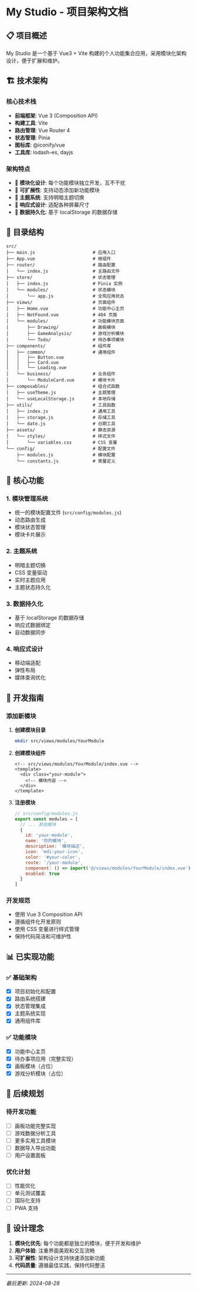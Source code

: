 # My Studio - 项目架构文档

## 📋 项目概述

My Studio 是一个基于 Vue3 + Vite 构建的个人功能集合应用，采用模块化架构设计，便于扩展和维护。

## 🏗 技术架构

### 核心技术栈
- **前端框架**: Vue 3 (Composition API)
- **构建工具**: Vite
- **路由管理**: Vue Router 4
- **状态管理**: Pinia
- **图标库**: @iconify/vue
- **工具库**: lodash-es, dayjs

### 架构特点
- 🎯 **模块化设计**: 每个功能模块独立开发，互不干扰
- 🔧 **可扩展性**: 支持动态添加新功能模块
- 🎨 **主题系统**: 支持明暗主题切换
- 📱 **响应式设计**: 适配各种屏幕尺寸
- 💾 **数据持久化**: 基于 localStorage 的数据存储

## 📁 目录结构

```
src/
├── main.js                      # 应用入口
├── App.vue                      # 根组件
├── router/                      # 路由配置
│   └── index.js                 # 主路由文件
├── store/                       # 状态管理
│   ├── index.js                 # Pinia 实例
│   └── modules/                 # 状态模块
│       └── app.js               # 全局应用状态
├── views/                       # 页面组件
│   ├── Home.vue                 # 功能中心主页
│   ├── NotFound.vue             # 404 页面
│   └── modules/                 # 功能模块页面
│       ├── Drawing/             # 画板模块
│       ├── GameAnalysis/        # 游戏分析模块
│       └── Todo/                # 待办事项模块
├── components/                  # 组件库
│   ├── common/                  # 通用组件
│   │   ├── Button.vue
│   │   ├── Card.vue
│   │   └── Loading.vue
│   └── business/                # 业务组件
│       └── ModuleCard.vue       # 模块卡片
├── composables/                 # 组合式函数
│   ├── useTheme.js              # 主题管理
│   └── useLocalStorage.js       # 本地存储
├── utils/                       # 工具函数
│   ├── index.js                 # 通用工具
│   ├── storage.js               # 存储工具
│   └── date.js                  # 日期工具
├── assets/                      # 静态资源
│   └── styles/                  # 样式文件
│       └── variables.css        # CSS 变量
└── config/                      # 配置文件
    ├── modules.js               # 模块配置
    └── constants.js             # 常量定义
```

## 🔧 核心功能

### 1. 模块管理系统
- 统一的模块配置文件 (`src/config/modules.js`)
- 动态路由生成
- 模块状态管理
- 模块卡片展示

### 2. 主题系统
- 明暗主题切换
- CSS 变量驱动
- 实时主题应用
- 主题状态持久化

### 3. 数据持久化
- 基于 localStorage 的数据存储
- 响应式数据绑定
- 自动数据同步

### 4. 响应式设计
- 移动端适配
- 弹性布局
- 媒体查询优化

## 🚀 开发指南

### 添加新模块

1. **创建模块目录**
   ```bash
   mkdir src/views/modules/YourModule
   ```

2. **创建模块组件**
   ```vue
   <!-- src/views/modules/YourModule/index.vue -->
   <template>
     <div class="your-module">
       <!-- 模块内容 -->
     </div>
   </template>
   ```

3. **注册模块**
   ```javascript
   // src/config/modules.js
   export const modules = [
     // ... 其他模块
     {
       id: 'your-module',
       name: '你的模块',
       description: '模块描述',
       icon: 'mdi:your-icon',
       color: '#your-color',
       route: '/your-module',
       component: () => import('@/views/modules/YourModule/index.vue'),
       enabled: true
     }
   ]
   ```

### 开发规范

- 使用 Vue 3 Composition API
- 遵循组件化开发原则
- 使用 CSS 变量进行样式管理
- 保持代码简洁和可维护性

## 📊 已实现功能

### ✅ 基础架构
- [x] 项目初始化和配置
- [x] 路由系统搭建
- [x] 状态管理集成
- [x] 主题系统实现
- [x] 通用组件库

### ✅ 功能模块
- [x] 功能中心主页
- [x] 待办事项应用（完整实现）
- [x] 画板模块（占位）
- [x] 游戏分析模块（占位）

## 🔮 后续规划

### 待开发功能
- [ ] 画板功能完整实现
- [ ] 游戏数据分析工具
- [ ] 更多实用工具模块
- [ ] 数据导入导出功能
- [ ] 用户设置面板

### 优化计划
- [ ] 性能优化
- [ ] 单元测试覆盖
- [ ] 国际化支持
- [ ] PWA 支持

## 🎯 设计理念

1. **模块化优先**: 每个功能都是独立的模块，便于开发和维护
2. **用户体验**: 注重界面美观和交互流畅
3. **可扩展性**: 架构设计支持快速添加新功能
4. **代码质量**: 遵循最佳实践，保持代码整洁

---

*最后更新: 2024-08-28*
